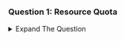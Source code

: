 ### Question 1: Resource Quota 

<details><summary>Expand The Question </summary>
<p>

Create a pod named pinelabs-quota. The pod should have following configuration:

 a. Should run with nginx image.
 b. It should use maximum of 512 MiB of memory.
 c. It should use maximum of 2 core CPU.
 d. The POD should require a minimum of 128 MiB of memory before it is scheduled.
 
 </details>
